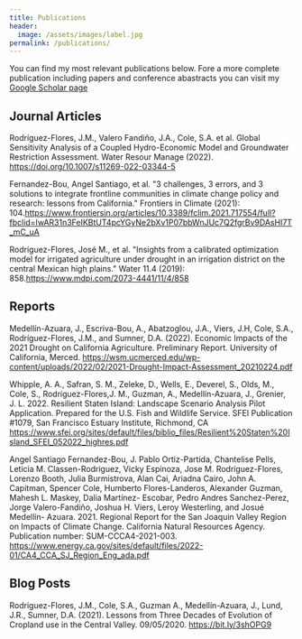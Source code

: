 ```yaml
---
title: Publications
header:
  image: /assets/images/label.jpg
permalink: /publications/
---
```

You can find my most relevant publications below. Fore a more
complete publication including papers and conference abastracts you can visit my [Google Scholar
page](https://scholar.google.com/citations?user=MJpJiPsAAAAJ&hl=en)

Journal Articles
---------------------

Rodríguez-Flores, J.M., Valero Fandiño, J.A., Cole, S.A. et al. Global Sensitivity Analysis of a Coupled Hydro-Economic Model and Groundwater Restriction Assessment. Water Resour Manage (2022). https://doi.org/10.1007/s11269-022-03344-5

Fernandez-Bou, Angel Santiago, et al. "3 challenges, 3 errors, and 3 solutions to integrate frontline communities in climate change policy and research: lessons from California." Frontiers in Climate (2021): 104.https://www.frontiersin.org/articles/10.3389/fclim.2021.717554/full?fbclid=IwAR31n3FeIKBtUT4pcYGyNe2bXv1P07bbWnJUc7Q2fgrBv9DAsHI7T_mC_uA


Rodríguez-Flores, José M., et al. "Insights from a calibrated optimization model for irrigated agriculture under drought in an irrigation district on the central Mexican high plains." Water 11.4 (2019): 858.https://www.mdpi.com/2073-4441/11/4/858

Reports
---------------------


Medellín-Azuara, J., Escriva-Bou, A., Abatzoglou, J.A., Viers, J.H, Cole, S.A., Rodríguez-Flores, J.M., and Sumner, D.A. (2022). Economic Impacts of the 2021 Drought on California Agriculture. Preliminary Report. University of California, Merced. https://wsm.ucmerced.edu/wp-content/uploads/2022/02/2021-Drought-Impact-Assessment_20210224.pdf

Whipple, A. A., Safran, S. M., Zeleke, D., Wells, E., Deverel, S., Olds, M., Cole, S., Rodríguez-Flores,J. M., Guzman, A., Medellín-Azuara, J., Grenier, J. L. 2022. Resilient Staten Island: Landscape
Scenario Analysis Pilot Application. Prepared for the U.S. Fish and Wildlife Service. SFEI Publication #1079, San Francisco Estuary Institute, Richmond, CA https://www.sfei.org/sites/default/files/biblio_files/Resilient%20Staten%20Island_SFEI_052022_highres.pdf

Angel Santiago Fernandez-Bou, J. Pablo Ortiz-Partida, Chantelise Pells, Leticia M. Classen-Rodriguez,
Vicky Espinoza, Jose M. Rodríguez-Flores, Lorenzo Booth, Julia Burmistrova, Alan Cai, Ariadna Cairo, John A.
Capitman, Spencer Cole, Humberto Flores-Landeros, Alexander Guzman, Mahesh L. Maskey, Dalia Martínez-
Escobar, Pedro Andres Sanchez-Perez, Jorge Valero-Fandiño, Joshua H. Viers, Leroy Westerling, and Josué Medellín-
Azuara. 2021. Regional Report for the San Joaquin Valley Region on Impacts of Climate Change. California Natural
Resources Agency. Publication number: SUM-CCCA4-2021-003. https://www.energy.ca.gov/sites/default/files/2022-01/CA4_CCA_SJ_Region_Eng_ada.pdf

Blog Posts
---------------------

Rodriguez-Flores, J.M., Cole, S.A., Guzman A., Medellín-Azuara, J., Lund, J.R., Sumner, D.A. (2021). Lessons from Three Decades of Evolution of Cropland use in the Central Valley. 09/05/2020. https://bit.ly/3shOPG9





